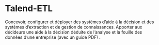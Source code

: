 # Talend-ETL
 Concevoir, configurer et déployer des systèmes d’aide à la décision et des systèmes d’extraction et de gestion de connaissances. Apporter aux décideurs une aide à la décision déduite de l’analyse et la fouille des données d’une entreprise (avec un guide PDF) .
